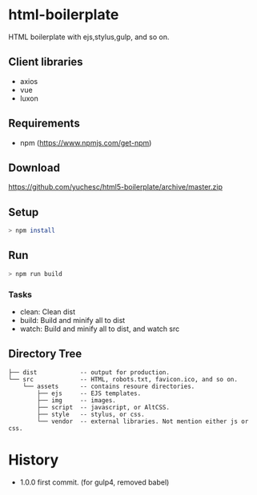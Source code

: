 # html-boilerplate
HTML boilerplate with ejs,stylus,gulp, and so on.

## Client libraries

* axios
* vue
* luxon

## Requirements

* npm (https://www.npmjs.com/get-npm)


## Download

https://github.com/yuchesc/html5-boilerplate/archive/master.zip

## Setup

```bash
> npm install
```

## Run

```bash
> npm run build
```

### Tasks

* clean: Clean dist
* build: Build and minify all to dist
* watch: Build and minify all to dist, and watch src

## Directory Tree

```
├── dist            -- output for production.
└── src             -- HTML, robots.txt, favicon.ico, and so on.
    └── assets      -- contains resoure directories.
        ├── ejs     -- EJS templates.
        ├── img     -- images.
        ├── script  -- javascript, or AltCSS.
        ├── style   -- stylus, or css.
        └── vendor  -- external libraries. Not mention either js or css.
```

# History

* 1.0.0 first commit. (for gulp4, removed babel)